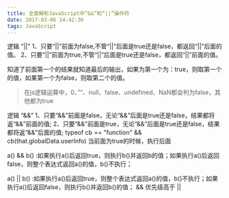 ```yaml
---
title: 全面解析JavaScript中“&&”和“||”操作符
date: 2017-03-06 14:42:36
tags: JavaScript
---
```

逻辑 "||"
1、只要“||”前面为false,不管“||”后面是true还是false，都返回“||”后面的值。
2、只要“||”前面为true,不管“||”后面是true还是false，都返回“||”前面的值。
<!-- more --> 
知道了前面第一个的结果就知道最后的输出，如果为第一个为：true，则取第一个的值，如果第一个为false，则取第二个的值。

>在js逻辑运算中，0、”“、null、false、undefined、NaN都会判为false，其他都为true

逻辑 “&&”
1、只要“&&”前面是false，无论“&&”后面是true还是false，结果都将返“&&”前面的值;
2、只要“&&”前面是true，无论“&&”后面是true还是false，结果都将返“&&”后面的值;
typeof cb == "function" && cb(that.globalData.userInfo)
当前面为true的时候，执行后面

a() && b() :如果执行a()后返回true，则执行b()并返回b的值；如果执行a()后返回false，则整个表达式返回a()的值，b()不执行；

a() || b() :如果执行a()后返回true，则整个表达式返回a()的值，b()不执行；如果执行a()后返回false，则执行b()并返回b()的值；
&& 优先级高于 ||